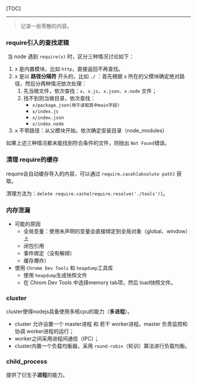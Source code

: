 [TOC]

---

> 记录一些零散的内容。



### require引入的查找逻辑

​	当 node 遇到 `require(x)` 时，区分三种情况讨论如下：

1. x 是内置模块，比如 `http`，直接返回不再查找。
2. x 是以 **路径分隔符** 开头的，比如 `./` ：首先根据 x 所在的父模块确定绝对路径，然后分两种情况依次处理：
    1. 先当做文件，依次查找：`x`、`x.js`、`x.json`、`x.node` 文件；
    2. 找不到则当做目录，依次查找：
        * `x/package.json(用于读取其中main字段)`
        * `x/index.js`
        * `x/index.json`
        * `x/index.node`
3. x 不带路径：从父模块开始，依次确定安装目录（node_modules）

如果上述三种情况都未能找到符合条件的文件，则抛出 `Not Found`错误。



### 清理 require的缓存

require会自动缓存导入的内容，可以通过 `require.caceh[absolute path]` 获取。

清理方法为：`delete require.cache[require.resolve('./tools')]`。



### 内存泄漏

* 可能的原因
    * 全局变量：使用未声明的变量会直接绑定到全局对象（global、window）上
    * 闭包引用
    * 事件绑定（没有解绑）
    * 缓存爆炸）
* 使用 `Chrome Dev Tools` 和 `heapdump`工具库
    * 使用 `heapdump`生成快照文件
    * 在 Chrom Dev Tools 中选择memory tab项，然后 load快照文件。



### cluster

cluster使得nodejs具备使用多核cpu的能力（**多进程**）。

* cluster 允许设置一个 master进程 和 若干 worker进程。master 负责监控和协调 worker进程的运行；
* worker之间采用进程间通信（IPC）；
* cluster内置一个负载均衡器，采用 `round-robin`（轮训）算法进行负载均衡。

### child_process

提供了衍生子**进程**的能力。